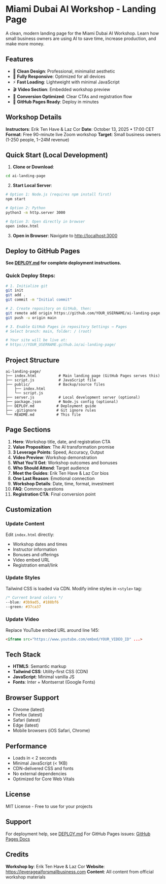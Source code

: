 # Miami Dubai AI Workshop - Landing Page

A clean, modern landing page for the Miami Dubai AI Workshop. Learn how small business owners are using AI to save time, increase production, and make more money.

## Features

- 🎨 **Clean Design**: Professional, minimalist aesthetic
- 📱 **Fully Responsive**: Optimized for all devices
- ⚡ **Fast Loading**: Lightweight with minimal JavaScript
- 🎬 **Video Section**: Embedded workshop preview
- 🎯 **Conversion Optimized**: Clear CTAs and registration flow
- 🚀 **GitHub Pages Ready**: Deploy in minutes

## Workshop Details

**Instructors**: Erik Ten Have & Laz Cor
**Date**: October 13, 2025 • 17:00 CET
**Format**: Free 90-minute live Zoom workshop
**Target**: Small business owners (1-250 people, $1-$24M revenue)

## Quick Start (Local Development)

1. **Clone or Download**:
```bash
cd ai-landing-page
```

2. **Start Local Server**:
```bash
# Option 1: Node.js (requires npm install first)
npm start

# Option 2: Python
python3 -m http.server 3000

# Option 3: Open directly in browser
open index.html
```

3. **Open in Browser**:
Navigate to [http://localhost:3000](http://localhost:3000)

## Deploy to GitHub Pages

**See [DEPLOY.md](DEPLOY.md) for complete deployment instructions.**

### Quick Deploy Steps:

```bash
# 1. Initialize git
git init
git add .
git commit -m "Initial commit"

# 2. Create repository on GitHub, then:
git remote add origin https://github.com/YOUR_USERNAME/ai-landing-page.git
git push -u origin main

# 3. Enable GitHub Pages in repository Settings → Pages
# Select branch: main, folder: / (root)

# Your site will be live at:
# https://YOUR_USERNAME.github.io/ai-landing-page/
```

## Project Structure

```
ai-landing-page/
├── index.html          # Main landing page (GitHub Pages serves this)
├── script.js           # JavaScript file
├── public/             # Backup/source files
│   ├── index.html
│   └── script.js
├── server.js           # Local development server (optional)
├── package.json        # Node.js config (optional)
├── DEPLOY.md          # Deployment guide
├── .gitignore         # Git ignore rules
└── README.md          # This file
```

## Page Sections

1. **Hero**: Workshop title, date, and registration CTA
2. **Value Proposition**: The AI transformation promise
3. **3 Leverage Points**: Speed, Accuracy, Output
4. **Video Preview**: Workshop demonstration
5. **What You'll Get**: Workshop outcomes and bonuses
6. **Who Should Attend**: Target audience
7. **Meet the Guides**: Erik Ten Have & Laz Cor bios
8. **One Last Reason**: Emotional connection
9. **Workshop Details**: Date, time, format, investment
10. **FAQ**: Common questions
11. **Registration CTA**: Final conversion point

## Customization

### Update Content
Edit `index.html` directly:
- Workshop dates and times
- Instructor information
- Bonuses and offerings
- Video embed URL
- Registration email/link

### Update Styles
Tailwind CSS is loaded via CDN. Modify inline styles in `<style>` tag:
```css
/* Current brand colors */
--blue: #3b9ad5, #188bf6
--green: #37ca37
```

### Update Video
Replace YouTube embed URL around line 145:
```html
<iframe src="https://www.youtube.com/embed/YOUR_VIDEO_ID" ...>
```

## Tech Stack

- **HTML5**: Semantic markup
- **Tailwind CSS**: Utility-first CSS (CDN)
- **JavaScript**: Minimal vanilla JS
- **Fonts**: Inter + Montserrat (Google Fonts)

## Browser Support

- Chrome (latest)
- Firefox (latest)
- Safari (latest)
- Edge (latest)
- Mobile browsers (iOS Safari, Chrome)

## Performance

- Loads in < 2 seconds
- Minimal JavaScript (< 1KB)
- CDN-delivered CSS and fonts
- No external dependencies
- Optimized for Core Web Vitals

## License

MIT License - Free to use for your projects

## Support

For deployment help, see [DEPLOY.md](DEPLOY.md)
For GitHub Pages issues: [GitHub Pages Docs](https://docs.github.com/en/pages)

## Credits

**Workshop by**: Erik Ten Have & Laz Cor
**Website**: https://leverageaiforsmallbusiness.com
**Content**: All content from official workshop materials
